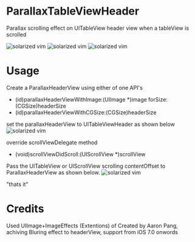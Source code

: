 ParallaxTableViewHeader
=======================

Parallax scrolling effect on UITableView header view when a tableView is scrolled

![solarized vim](http://i.imgur.com/xfYljPk.png)
![solarized vim](http://i.imgur.com/TBdyVeq.png)
![solarized vim](http://i.imgur.com/4ZgVLbf.png)

Usage
========
Create a ParallaxHeaderView using either of one API's
+ (id)parallaxHeaderViewWithImage:(UIImage *)image forSize:(CGSize)headerSize
+ (id)parallaxHeaderViewWithCGSize:(CGSize)headerSize

set the parallaxHeaderView to UITableViewHeader as shown below
![solarized vim](http://i.imgur.com/JKTqxDe.png)

override scrollViewDelegate method
- (void)scrollViewDidScroll:(UIScrollView *)scrollView

Pass the UITableView or UIScrollView scrolling  contentOffset to ParallaxHeaderView as shown below.
![solarized vim](http://i.imgur.com/p4mbQeB.png)

"thats it"

Credits
========
Used UIImage+ImageEffects (Extentions) of Created by Aaron Pang,
achiving Bluring effect to headerView, support from iOS 7.0 onwords

